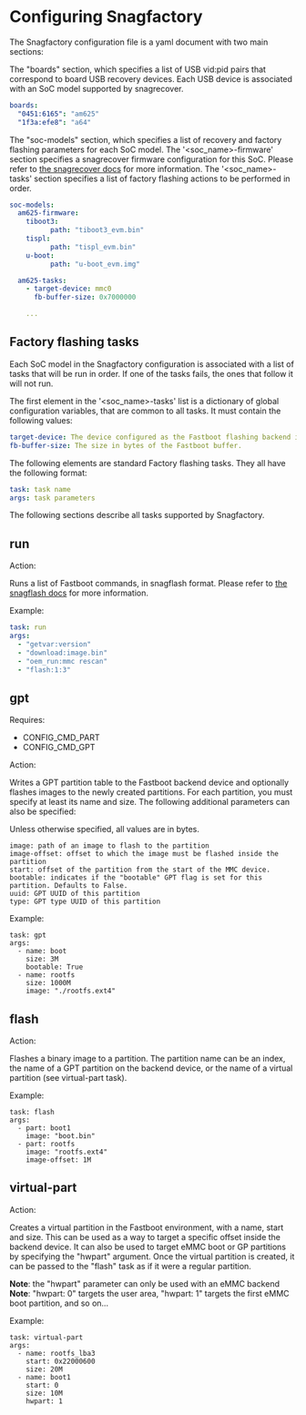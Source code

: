 # Configuring Snagfactory

The Snagfactory configuration file is a yaml document with two main sections:

The "boards" section, which specifies a list of USB vid:pid pairs that
correspond to board USB recovery devices. Each USB device is associated with an
SoC model supported by snagrecover.

```yaml
boards:
  "0451:6165": "am625"
  "1f3a:efe8": "a64"
```

The "soc-models" section, which specifies a list of recovery and factory
flashing parameters for each SoC model. The '<soc_name>-firmware' section
specifies a snagrecover firmware configuration for this SoC. Please refer to
[the snagrecover docs](fw_binaries.md) for more information. The
'<soc_name>-tasks' section specifies a list of factory flashing actions to be
performed in order.

```yaml
soc-models:
  am625-firmware:
    tiboot3:
          path: "tiboot3_evm.bin"
    tispl:
          path: "tispl_evm.bin"
    u-boot:
          path: "u-boot_evm.img"

  am625-tasks:
    - target-device: mmc0
      fb-buffer-size: 0x7000000

    ...
```

## Factory flashing tasks

Each SoC model in the Snagfactory configuration is associated with a list of
tasks that will be run in order. If one of the tasks fails, the ones that follow
it will not run.

The first element in the '<soc_name>-tasks' list is a dictionary of global
configuration variables, that are common to all tasks. It must contain the
following values:

```yaml
target-device: The device configured as the Fastboot flashing backend in U-Boot. Either 'mmc<num>' or 'nand'.
fb-buffer-size: The size in bytes of the Fastboot buffer.
```

The following elements are standard Factory flashing tasks. They all have the
following format:

```yaml
task: task name
args: task parameters
```

The following sections describe all tasks supported by Snagfactory.

## run

Action:

Runs a list of Fastboot commands, in snagflash format. Please refer to
[the snagflash docs](docs/snagflash.md) for more information.

Example:

```yaml
task: run
args:
  - "getvar:version"
  - "download:image.bin"
  - "oem_run:mmc rescan"
  - "flash:1:3"
```

## gpt

Requires:

 - CONFIG_CMD_PART
 - CONFIG_CMD_GPT

Action:

Writes a GPT partition table to the Fastboot backend device and
optionally flashes images to the newly created partitions. For each partition,
you must specify at least its name and size. The following additional parameters
can also be specified:

Unless otherwise specified, all values are in bytes.

```
image: path of an image to flash to the partition
image-offset: offset to which the image must be flashed inside the partition
start: offset of the partition from the start of the MMC device.
bootable: indicates if the "bootable" GPT flag is set for this partition. Defaults to False.
uuid: GPT UUID of this partition
type: GPT type UUID of this partition
```

Example:

```
task: gpt
args:
  - name: boot
    size: 3M
    bootable: True
  - name: rootfs
    size: 1000M
    image: "./rootfs.ext4"
```

## flash

Action:

Flashes a binary image to a partition. The partition name can be an index, the
name of a GPT partition on the backend device, or the name of a virtual
partition (see virtual-part task).

Example:

```
task: flash
args:
  - part: boot1
    image: "boot.bin"
  - part: rootfs
    image: "rootfs.ext4"
    image-offset: 1M
```

## virtual-part

Action:

Creates a virtual partition in the Fastboot environment, with a name,
start and size. This can be used as a way to target a specific offset inside the
backend device. It can also be used to target eMMC boot or GP partitions by
specifying the "hwpart" argument. Once the virtual partition is created, it can
be passed to the "flash" task as if it were a regular partition.

**Note**: the "hwpart" parameter can only be used with an eMMC backend
**Note**: "hwpart: 0" targets the user area, "hwpart: 1" targets the first eMMC boot partition, and so on...

Example:


```
task: virtual-part
args:
  - name: rootfs_lba3
    start: 0x22000600
    size: 20M
  - name: boot1
    start: 0
    size: 10M
    hwpart: 1
```


